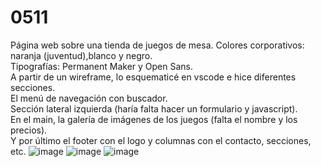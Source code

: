 # 0511
Página web sobre una tienda de juegos de mesa.
Colores corporativos: naranja (juventud),blanco y negro. <br>
Tipografías: Permanent Maker y Open Sans.<br>
A partir de un wireframe, lo esquematicé en vscode e hice diferentes secciones.<br>
El menú de navegación con buscador.<br>
Sección lateral izquierda (haría falta hacer un formulario y javascript).<br>
En el main, la galería de imágenes de los juegos (falta el nombre y los precios).<br>
Y por último el footer con el logo y columnas con el contacto, secciones, etc.
![image](https://user-images.githubusercontent.com/91051075/178921797-39b1e5ef-bf72-423d-9491-38fe8a4be2ae.png)
![image](https://user-images.githubusercontent.com/91051075/178921866-c3fd0377-e8cc-4797-af5f-315449d1130b.png)
![image](https://user-images.githubusercontent.com/91051075/178921914-016cfad2-7e9c-46b4-93c9-687dc7ab7b41.png)
